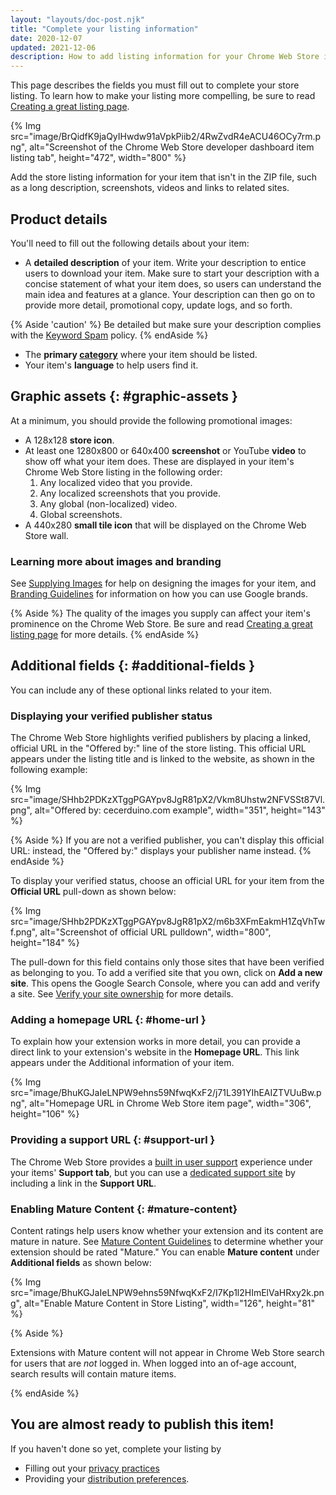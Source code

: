 ```yaml
---
layout: "layouts/doc-post.njk"
title: "Complete your listing information"
date: 2020-12-07
updated: 2021-12-06
description: How to add listing information for your Chrome Web Store item.
---
```


This page describes the fields you must fill out to complete your store listing. To learn how to
make your listing more compelling, be sure to read [Creating a great listing page][best-listing].

{% Img src="image/BrQidfK9jaQyIHwdw91aVpkPiib2/4RwZvdR4eACU46OCy7rm.png",
       alt="Screenshot of the Chrome Web Store developer dashboard item listing tab", height="472", width="800" %}

Add the store listing information for your item that isn't in the ZIP file, such as a long
description, screenshots, videos and links to related sites. 

## Product details

You'll need to fill out the following details about your item:

- A **detailed description** of your item. Write your description to entice users to download your
  item. Make sure to start your description with a concise statement of what your item does, so
  users can understand the main idea and features at a glance. Your description can then go on to
  provide more detail, promotional copy, update logs, and so forth.
  
{% Aside 'caution' %}
Be detailed but make sure your description complies with the [Keyword Spam][keyword-spam] policy.
{% endAside %}

- The **primary [category][categories]** where your item should be listed.
- Your item's **language** to help users find it.

## Graphic assets {: #graphic-assets }

At a minimum, you should provide the following promotional images:

- A 128x128 **store icon**.
- At least one 1280x800 or 640x400 **screenshot** or YouTube **video** to show off what your item
  does. These are displayed in your item's Chrome Web Store listing in the following order:
  1.  Any localized video that you provide.
  1.  Any localized screenshots that you provide.
  1.  Any global (non-localized) video.
  1.  Global screenshots.
- A 440x280 **small tile icon** that will be displayed on the Chrome Web Store wall.

### Learning more about images and branding

See [Supplying Images][cws-images] for help on designing the images for your item, and [Branding
Guidelines][cws-branding] for information on how you can use Google brands. 

{% Aside %}
The quality of the images you supply can affect your item's prominence on the Chrome Web Store. Be
sure and read [Creating a great listing page][best-listing] for more details.
{% endAside %}

## Additional fields {: #additional-fields }

You can include any of these optional links related to your item. 

### Displaying your verified publisher status

The Chrome Web Store highlights verified publishers by placing a linked, official URL in the
"Offered by:" line of the store listing. This official URL appears under the listing title and is
linked to the website, as shown in the following example:

{% Img src="image/SHhb2PDKzXTggPGAYpv8JgR81pX2/Vkm8Uhstw2NFVSSt87Vl.png", alt="Offered by:
cecerduino.com example", width="351", height="143" %}

{% Aside %}
If you are not a verified publisher, you can't display this official URL: instead, the "Offered by:"
displays your publisher name instead.
{% endAside %}

To display your verified status, choose an official URL for your item from the **Official URL**
pull-down as shown below:

{% Img src="image/SHhb2PDKzXTggPGAYpv8JgR81pX2/m6b3XFmEakmH1ZqVhTwf.png", alt="Screenshot of
official URL pulldown", width="800", height="184" %}

The pull-down for this field contains only those sites that have been verified as belonging to you.
To add a verified site that you own, click on **Add a new site**. This opens the Google Search
Console, where you can add and verify a site. See [Verify your site ownership][verify-owner] for
more details.

### Adding a homepage URL {: #home-url }

To explain how your extension works in more detail, you can provide a direct link to your extension's website in the **Homepage URL**. This link appears under the Additional information of your item.

{% Img src="image/BhuKGJaIeLNPW9ehns59NfwqKxF2/j71L391YIhEAIZTVUuBw.png", alt="Homepage URL in Chrome Web Store item page", width="306", height="106" %}

### Providing a support URL {: #support-url }

The Chrome Web Store provides a [built in user support][support-tab] experience under your items' **Support tab**, but you can use
a [dedicated support site][support-site] by including a link in the **Support URL**. 

### Enabling Mature Content {: #mature-content}

Content ratings help users know whether your extension and its content are mature in nature.
See [Mature Content Guidelines][mature-guidelines] to determine whether your extension should be rated
"Mature." You can enable **Mature content** under **Additional fields** as shown below: 

{% Img src="image/BhuKGJaIeLNPW9ehns59NfwqKxF2/I7Kp1l2HImElVaHRxy2k.png", alt="Enable Mature Content
in Store Listing", width="126", height="81" %}

{% Aside %}

Extensions with Mature content will not appear in Chrome Web Store search for users that are *not* logged in. When logged into an of-age account, search results will contain mature items.

{% endAside %}

## You are almost ready to publish this item! 

If you haven't done so yet, complete your listing by 
-  Filling out your [privacy practices][privacy] 
-  Providing your [distribution preferences][distribution].

[best-listing]: /docs/webstore/best_listing
[categories]: /docs/webstore/best_practices/#choose-your-apps-category-well
[cws-branding]: /docs/webstore/branding
[cws-images]: /docs/webstore/images
[distribution]: /docs/webstore/cws-dashboard-distribution
[keyword-spam]: /docs/webstore/spam-faq/#keyword-spam
[mature-guidelines]: /docs/webstore/rating/
[privacy]: /docs/webstore/cws-dashboard-privacy
[support-tab]: /docs/webstore/manage/#user-support-tab
[support-site]: /docs/webstore/manage/#dedicated-support-site
[verify-owner]: https://support.google.com/webmasters/answer/9008080
